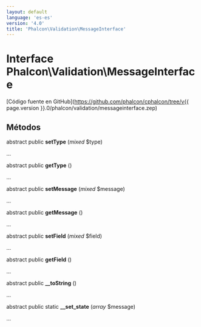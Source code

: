 ```yaml
---
layout: default
language: 'es-es'
version: '4.0'
title: 'Phalcon\Validation\MessageInterface'
---
```


# Interface **Phalcon\Validation\MessageInterface**

[Código fuente en GitHub](https://github.com/phalcon/cphalcon/tree/v{{ page.version }}.0/phalcon/validation/messageinterface.zep)

## Métodos

abstract public **setType** (*mixed* $type)

...

abstract public **getType** ()

...

abstract public **setMessage** (*mixed* $message)

...

abstract public **getMessage** ()

...

abstract public **setField** (*mixed* $field)

...

abstract public **getField** ()

...

abstract public **__toString** ()

...

abstract public static **__set_state** (*array* $message)

...